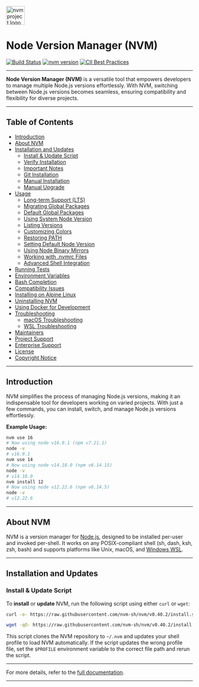 <a href="https://github.com/nvm-sh/logos">
  <picture>
    <source media="(prefers-color-scheme: dark)" srcset="https://raw.githubusercontent.com/nvm-sh/logos/HEAD/nvm-logo-white.svg" />
    <img src="https://raw.githubusercontent.com/nvm-sh/logos/HEAD/nvm-logo-color.svg" height="50" alt="nvm project logo" />
  </picture>
</a>

# Node Version Manager (NVM)

[![Build Status](https://app.travis-ci.com/nvm-sh/nvm.svg?branch=master)](https://app.travis-ci.com/nvm-sh/nvm) [![nvm version](https://img.shields.io/badge/version-v0.40.2-yellow.svg)](https://github.com/nvm-sh/nvm/releases) [![CII Best Practices](https://bestpractices.dev/projects/684/badge)](https://bestpractices.dev/projects/684)

---

**Node Version Manager (NVM)** is a versatile tool that empowers developers to manage multiple Node.js versions effortlessly. With NVM, switching between Node.js versions becomes seamless, ensuring compatibility and flexibility for diverse projects.

---

## Table of Contents

- [Introduction](#introduction)
- [About NVM](#about-nvm)
- [Installation and Updates](#installation-and-updates)
  - [Install & Update Script](#install--update-script)
  - [Verify Installation](#verify-installation)
  - [Important Notes](#important-notes)
  - [Git Installation](#git-installation)
  - [Manual Installation](#manual-installation)
  - [Manual Upgrade](#manual-upgrade)
- [Usage](#usage)
  - [Long-term Support (LTS)](#long-term-support-lts)
  - [Migrating Global Packages](#migrating-global-packages)
  - [Default Global Packages](#default-global-packages)
  - [Using System Node Version](#using-system-node-version)
  - [Listing Versions](#listing-versions)
  - [Customizing Colors](#customizing-colors)
  - [Restoring PATH](#restoring-path)
  - [Setting Default Node Version](#setting-default-node-version)
  - [Using Node Binary Mirrors](#using-node-binary-mirrors)
  - [Working with .nvmrc Files](#working-with-nvmrc-files)
  - [Advanced Shell Integration](#advanced-shell-integration)
- [Running Tests](#running-tests)
- [Environment Variables](#environment-variables)
- [Bash Completion](#bash-completion)
- [Compatibility Issues](#compatibility-issues)
- [Installing on Alpine Linux](#installing-on-alpine-linux)
- [Uninstalling NVM](#uninstalling-nvm)
- [Using Docker for Development](#using-docker-for-development)
- [Troubleshooting](#troubleshooting)
  - [macOS Troubleshooting](#macos-troubleshooting)
  - [WSL Troubleshooting](#wsl-troubleshooting)
- [Maintainers](#maintainers)
- [Project Support](#project-support)
- [Enterprise Support](#enterprise-support)
- [License](#license)
- [Copyright Notice](#copyright-notice)

---

## Introduction

NVM simplifies the process of managing Node.js versions, making it an indispensable tool for developers working on varied projects. With just a few commands, you can install, switch, and manage Node.js versions effortlessly.

**Example Usage:**

```sh
nvm use 16
# Now using node v16.9.1 (npm v7.21.1)
node -v
# v16.9.1
nvm use 14
# Now using node v14.18.0 (npm v6.14.15)
node -v
# v14.18.0
nvm install 12
# Now using node v12.22.6 (npm v6.14.5)
node -v
# v12.22.6
```

---

## About NVM

NVM is a version manager for [Node.js](https://nodejs.org/en/), designed to be installed per-user and invoked per-shell. It works on any POSIX-compliant shell (sh, dash, ksh, zsh, bash) and supports platforms like Unix, macOS, and [Windows WSL](https://github.com/nvm-sh/nvm#important-notes).

---

## Installation and Updates

### Install & Update Script

To **install** or **update** NVM, run the following script using either `curl` or `wget`:

```sh
curl -o- https://raw.githubusercontent.com/nvm-sh/nvm/v0.40.2/install.sh | bash
```

```sh
wget -qO- https://raw.githubusercontent.com/nvm-sh/nvm/v0.40.2/install.sh | bash
```

This script clones the NVM repository to `~/.nvm` and updates your shell profile to load NVM automatically. If the script updates the wrong profile file, set the `$PROFILE` environment variable to the correct file path and rerun the script.

---

For more details, refer to the [full documentation](#table-of-contents).

---
